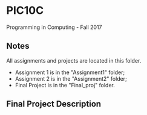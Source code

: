 # PIC10C
Programming in Computing - Fall 2017

## Notes

All assignments and projects are located in this folder.

- Assignment 1 is in the "Assignment1" folder;
- Assignment 2 is in the "Assignment2" folder;
- Final Project is in the "Final_proj" folder.


## Final Project Description

